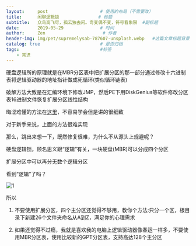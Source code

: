 ```yaml
---
layout:     post                    # 使用的布局（不需要改）
title:      闲聊逻辑锁               # 标题
subtitle:   众鸟高飞尽，孤云独去闲。奇变偶不变，符号看象限  #副标题
date:       2019-05-29              # 时间
author:     Zen                      # 作者
header-img: img/pet/supremelysab-787607-unsplash.webp   #这篇文章标题背景图片
catalog: true                       # 是否归档
tags:                               #标签
    - 常识
---
```


硬盘逻辑所的原理就是在MBR分区表中把扩展分区的那一部分通过修改十六进制表将逻辑驱动器的地址指针做成死循环(类似循环链表)

破解方法大致是在汇编环境下修改JMP，然后PE下用DiskGenius等软件修改分区表16进制文件恢复扩展分区线性结构

晦涩难懂的方法在[这里](https://www.52pojie.cn/thread-844097-1-1.html)，不容易学会但是讲的很细致

对于新手来说，上面的方法很难实现

那么，跳出来想一下，既然修复很难，为什么不从源头上规避呢？

硬盘逻辑锁，顾名思义跟“逻辑”有关，一块硬盘(MBR)可以分成四个分区

扩展分区中可以再分无数个逻辑分区

看到“逻辑”了吗？

![1](https://raw.githubusercontent.com/zhangyiming748/zhangyiming748.github.io/master/img/LogicLock/1.webp)

所以

1. 不要使用扩展分区，四个主分区还觉得不够用，教你个方法:只分一个区，根目录下新建26个文件夹命名从A到Z，满足你的心理需求

2. 如果还觉得不过瘾，我就是喜欢我的电脑上逻辑驱动器像春运一样多，不要使用MBR分区表，使用比较新的GPT分区表，支持高达128个主分区
